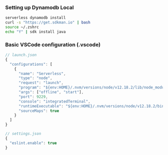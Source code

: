 ### Setting up Dynamodb Local

```bash
serverless dynamodb install
curl -s "https://get.sdkman.io" | bash
source ~/.zshrc
echo "Y" | sdk install java
```

### Basic VSCode configuration (.vscode)

```js
// launch.json
{
  "configurations": [
    {
      "name": "Serverless",
      "type": "node",
      "request": "launch",
      "program": "${env:HOME}/.nvm/versions/node/v12.18.2/lib/node_modules/serverless/bin/serverless",
      "args": ["offline", "start"],
      "port": 9229,
      "console": "integratedTerminal",
      "runtimeExecutable": "${env:HOME}/.nvm/versions/node/v12.18.2/bin/node",
      "sourceMaps": true
    }
  ]
}
```

```js
// settings.json
{
  "eslint.enable": true
}
```
